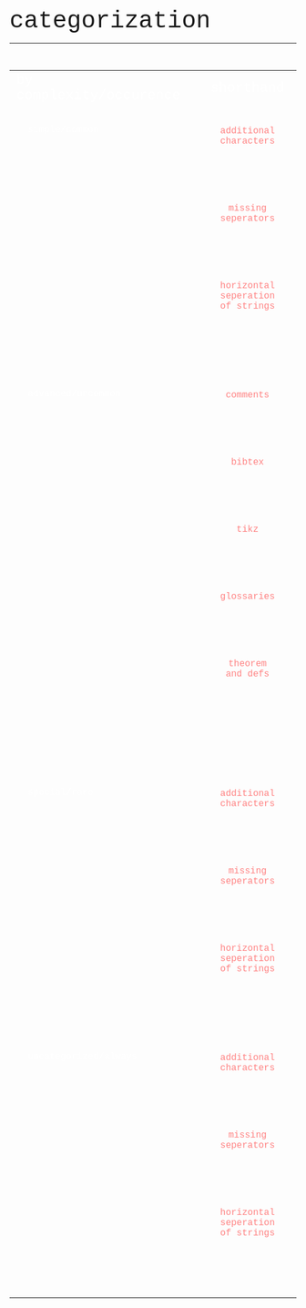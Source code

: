 <div style="font-family: courier; font-size: 3em">categorization</div>
<hr><br>

<style>
    td{
        color:white; 
        font-family: courier;
    }

    td.descriptor{
        text-align: left;
        vertical-align: top;
        padding-top: 2em;
        padding-left: 2em;
    }

    .problems{
        color:rgba(255,130,130,1);
        text-align: center;
        vertical-align: top;
    }
    .problem{
        margin-top: 2em;
        margin-bottom: 50px;
        padding: 50px;
        padding-top: 0px;
    }

    .examples{
        color:rgba(255,130,130,.5);
        text-align: right;
        vertical-align: top;
    }
    .example{
        margin-top: 2em;
        margin-bottom: 50px;
        padding-bottom: 50px;
    }
</style>

<table>
    <tr>
        <td style="width:20vw; font-size: 1.5em">by complexity/occurence</td>
        <td style="width:16vw; font-size: 1.5em; text-align:center">shorthand</td>
        <td style="width:42vw; font-size: 1.5em; text-align:right">example or description</td>
    </tr>
    <tr>
        <td class="descriptor">simple/common</td>
        <td class="problems">
            <div class="problem">additional characters</div>
            <div class="problem">missing seperators</div>
            <div class="problem">horizontal seperation of strings</div>
        </td>
        <td class="examples">
            <div class="example">$not\translated$</div>
            <div class="example">[this wurde nicht translated]</div>
            <div class="example">each line of a document could be regular text or e.g. \hypersetup{urlcolor=blau}</div>
        </td>
    </tr>
    <tr>
        <td class="descriptor">advanced/uncommon</td>
        <td class="problems">
            <div class="problem" id="comments">comments</div>
            <div class="problem" id="bibtex">bibtex</div>
            <div class="problem" id="tikz">tikz</div>
            <div class="problem" id="glossaries">glossaries</div>
            <div class="problem" id="theoremdefs">theorem and defs</div>
        </td>
        <td class="examples">
            <div class="example" id="comments">%comment vs %\comment</div>
            <div class="example" id="bibtex">[this wurde nicht translated]</div>
            <div class="example" id="tikz">each line of a document could be regular text or e.g. \hypersetup{urlcolor=blau}</div>
            <div class="example" id="glossaries">a</div>
            <div class="example" id="theoremdefs">a</div>
        </td>
    </tr>
    <tr>
        <td class="descriptor">special/rare</td>
        <td class="problems">
            <div class="problem">additional characters</div>
            <div class="problem">missing seperators</div>
            <div class="problem">horizontal seperation of strings</div>
        </td>
        <td class="examples">
            <div class="example">$not\translated$</div>
            <div class="example">[this wurde nicht translated]</div>
            <div class="example">each line of a document could be regular text or e.g. \hypersetup{urlcolor=blau}</div>
        </td>
    </tr>
    <tr>
        <td class="descriptor">uncategorized/always</td>
        <td class="problems">
            <div class="problem">additional characters</div>
            <div class="problem">missing seperators</div>
            <div class="problem">horizontal seperation of strings</div>
        </td>
        <td class="examples">
            <div class="example">$not\translated$</div>
            <div class="example">[this wurde nicht translated]</div>
            <div class="example">each line of a document could be regular text or e.g. \hypersetup{urlcolor=blau}</div>
        </td>
    </tr>
</table>

<!--occurence related to average in document usage-->
<!--uncategorized: could always happen, as these problems are non-TeX specific-->